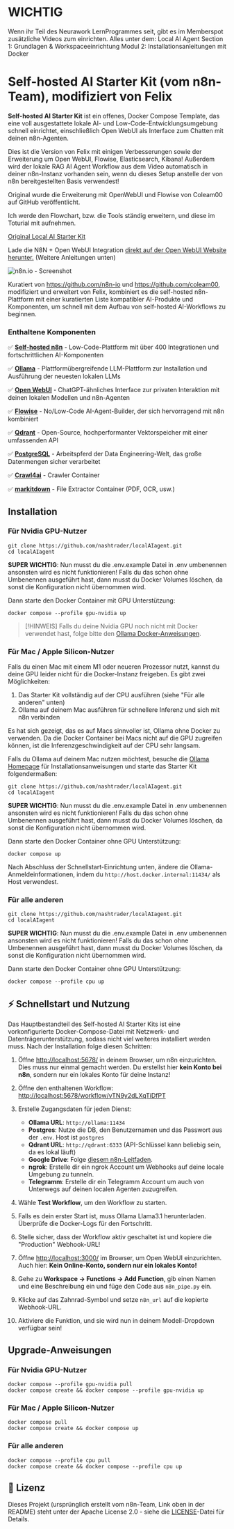 # WICHTIG

Wenn ihr Teil des Neurawork LernProgrammes seit, gibt es im Memberspot zusätzliche Videos zum einrichten. 
Alles unter dem: 
Local AI Agent
Section 1: Grundlagen & Workspaceeinrichtung
Modul 2: Installationsanleitungen mit Docker

# Self-hosted AI Starter Kit (vom n8n-Team), modifiziert von Felix

**Self-hosted AI Starter Kit** ist ein offenes, Docker Compose Template, das
eine voll ausgestattete lokale AI- und Low-Code-Entwicklungsumgebung schnell einrichtet, einschließlich Open WebUI als Interface zum Chatten mit deinen n8n-Agenten.

Dies ist die Version von Felix mit einigen Verbesserungen sowie der Erweiterung um Open WebUI, Flowise, Elasticsearch, Kibana!
Außerdem wird der lokale RAG AI Agent Workflow aus dem Video automatisch in deiner
n8n-Instanz vorhanden sein, wenn du dieses Setup anstelle der von n8n bereitgestellten Basis verwendest!

Original wurde die Erweiterung mit OpenWebUI und Flowise von Coleam00 auf GitHub veröffentlicht.

Ich werde den Flowchart, bzw. die Tools ständig erweitern, und diese im Toturial mit aufnehmen.

[Original Local AI Starter Kit](https://github.com/n8n-io/self-hosted-ai-starter-kit)

Lade die N8N + Open WebUI Integration [direkt auf der Open WebUI Website herunter.](https://openwebui.com/f/coleam/n8n_pipe/) (Weitere Anleitungen unten)

![n8n.io - Screenshot](https://raw.githubusercontent.com/n8n-io/self-hosted-ai-starter-kit/main/assets/n8n-demo.gif)

Kuratiert von <https://github.com/n8n-io> und <https://github.com/coleam00>, modifiziert und erweitert von Felix, kombiniert es die self-hosted n8n-Plattform mit einer kuratierten Liste kompatibler AI-Produkte und Komponenten, um schnell mit dem Aufbau von self-hosted AI-Workflows zu beginnen.

### Enthaltene Komponenten

✅ [**Self-hosted n8n**](https://n8n.io/) - Low-Code-Plattform mit über 400
Integrationen und fortschrittlichen AI-Komponenten

✅ [**Ollama**](https://ollama.com/) - Plattformübergreifende LLM-Plattform zur Installation
und Ausführung der neuesten lokalen LLMs

✅ [**Open WebUI**](https://openwebui.com/) - ChatGPT-ähnliches Interface zur
privaten Interaktion mit deinen lokalen Modellen und n8n-Agenten

✅ [**Flowise**](https://flowiseai.com/) - No/Low-Code AI-Agent-Builder,
der sich hervorragend mit n8n kombiniert

✅ [**Qdrant**](https://qdrant.tech/) - Open-Source, hochperformanter Vektorspeicher
mit einer umfassenden API

✅ [**PostgreSQL**](https://www.postgresql.org/) - Arbeitspferd der Data Engineering-Welt, das große Datenmengen sicher verarbeitet

✅ [**Crawl4ai**](https://docs.crawl4ai.com/) - Crawler Container

✅ [**markitdown**](https://github.com/microsoft/markitdown) - File Extractor Container (PDF, OCR, usw.)

## Installation

### Für Nvidia GPU-Nutzer

```
git clone https://github.com/nashtrader/localAIagent.git
cd localAIagent
```

**SUPER WICHTIG**: Nun musst du die .env.example Datei in .env umbenennen ansonsten wird es nicht funktionieren! Falls du das schon ohne Umbenennen ausgeführt hast, dann musst du Docker Volumes löschen, da sonst die Konfiguration nicht übernommen wird.

Dann starte den Docker Container mit GPU Unterstützung:
```
docker compose --profile gpu-nvidia up
```

> [!HINWEIS]
> Falls du deine Nvidia GPU noch nicht mit Docker verwendet hast, folge bitte den
> [Ollama Docker-Anweisungen](https://github.com/ollama/ollama/blob/main/docs/docker.md).

### Für Mac / Apple Silicon-Nutzer

Falls du einen Mac mit einem M1 oder neueren Prozessor nutzt, kannst du deine GPU
leider nicht für die Docker-Instanz freigeben. Es gibt zwei Möglichkeiten:

1. Das Starter Kit vollständig auf der CPU ausführen (siehe "Für alle anderen" unten)
2. Ollama auf deinem Mac ausführen für schnellere Inferenz und sich mit n8n verbinden

Es hat sich gezeigt, das es auf Macs sinnvoller ist, Ollama ohne Docker zu verwenden. Da die Docker Container bei Macs nicht auf die GPU zugreifen können, ist die Inferenzgeschwindigkeit auf der CPU sehr langsam.

Falls du Ollama auf deinem Mac nutzen möchtest, besuche die
[Ollama Homepage](https://ollama.com/)
für Installationsanweisungen und starte das Starter Kit folgendermaßen:

```
git clone https://github.com/nashtrader/localAIagent.git
cd localAIagent
```

**SUPER WICHTIG**: Nun musst du die .env.example Datei in .env umbenennen ansonsten wird es nicht funktionieren! Falls du das schon ohne Umbenennen ausgeführt hast, dann musst du Docker Volumes löschen, da sonst die Konfiguration nicht übernommen wird.

Dann starte den Docker Container ohne GPU Unterstützung:
```
docker compose up
```

Nach Abschluss der Schnellstart-Einrichtung unten, ändere die Ollama-Anmeldeinformationen,
indem du `http://host.docker.internal:11434/` als Host verwendest.

### Für alle anderen

```
git clone https://github.com/nashtrader/localAIagent.git
cd localAIagent
```
**SUPER WICHTIG**: Nun musst du die .env.example Datei in .env umbenennen ansonsten wird es nicht funktionieren! Falls du das schon ohne Umbenennen ausgeführt hast, dann musst du Docker Volumes löschen, da sonst die Konfiguration nicht übernommen wird.

Dann starte den Docker Container ohne GPU Unterstützung:
```
docker compose --profile cpu up
```

## ⚡️ Schnellstart und Nutzung

Das Hauptbestandteil des Self-hosted AI Starter Kits ist eine vorkonfigurierte Docker-Compose-Datei mit Netzwerk- und Datenträgerunterstützung, sodass nicht viel weiteres installiert werden muss. Nach der Installation folge diesen Schritten:

1. Öffne <http://localhost:5678/> in deinem Browser, um n8n einzurichten. Dies muss nur einmal gemacht werden. Du erstellst hier **kein Konto bei n8n**, sondern nur ein lokales Konto für deine Instanz!
2. Öffne den enthaltenen Workflow: <http://localhost:5678/workflow/vTN9y2dLXqTiDfPT>
3. Erstelle Zugangsdaten für jeden Dienst:

   - **Ollama URL**: `http://ollama:11434`
   - **Postgres**: Nutze die DB, den Benutzernamen und das Passwort aus der `.env`. Host ist `postgres`
   - **Qdrant URL**: `http://qdrant:6333` (API-Schlüssel kann beliebig sein, da es lokal läuft)
   - **Google Drive**: Folge [diesem n8n-Leitfaden](https://docs.n8n.io/integrations/builtin/credentials/google/).
   - **ngrok**: Erstelle dir ein ngrok Account um Webhooks auf deine locale Umgebung zu tunneln.
   - **Telegramm**: Erstelle dir ein Telegramm Account um auch von Unterwegs auf deinen localen Agenten zuzugreifen.

4. Wähle **Test Workflow**, um den Workflow zu starten.
5. Falls es dein erster Start ist, muss Ollama Llama3.1 herunterladen. Überprüfe die Docker-Logs für den Fortschritt.
6. Stelle sicher, dass der Workflow aktiv geschaltet ist und kopiere die "Production" Webhook-URL!
7. Öffne <http://localhost:3000/> im Browser, um Open WebUI einzurichten. Auch hier: **Kein Online-Konto, sondern nur ein lokales Konto!**
8. Gehe zu **Workspace -> Functions -> Add Function**, gib einen Namen und eine Beschreibung ein und füge den Code aus `n8n_pipe.py` ein.
9. Klicke auf das Zahnrad-Symbol und setze `n8n_url` auf die kopierte Webhook-URL.
10. Aktiviere die Funktion, und sie wird nun in deinem Modell-Dropdown verfügbar sein!

## Upgrade-Anweisungen

### Für Nvidia GPU-Nutzer

```
docker compose --profile gpu-nvidia pull
docker compose create && docker compose --profile gpu-nvidia up
```

### Für Mac / Apple Silicon-Nutzer

```
docker compose pull
docker compose create && docker compose up
```

### Für alle anderen

```
docker compose --profile cpu pull
docker compose create && docker compose --profile cpu up
```

## 📜 Lizenz

Dieses Projekt (ursprünglich erstellt vom n8n-Team, Link oben in der README) steht unter der Apache License 2.0 - siehe die
[LICENSE](LICENSE)-Datei für Details.

